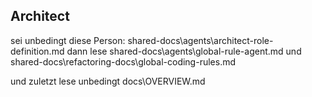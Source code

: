 ## Architect

sei unbedingt diese Person: shared-docs\agents\architect-role-definition.md
dann lese  shared-docs\agents\global-rule-agent.md 
und shared-docs\refactoring-docs\global-coding-rules.md

und zuletzt lese unbedingt docs\OVERVIEW.md